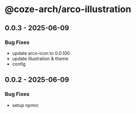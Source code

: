 # @coze-arch/arco-illustration

## 0.0.3 - 2025-06-09

### Bug Fixes

- update arco-icon to 0.0.100
- update illustration & theme
- config


## 0.0.2 - 2025-06-09

### Bug Fixes

- setup npmrc

